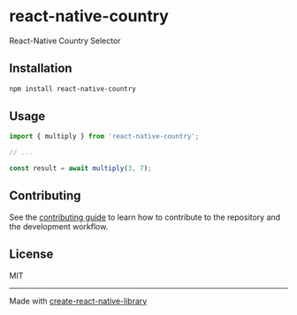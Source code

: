 # react-native-country

React-Native Country Selector

## Installation

```sh
npm install react-native-country
```

## Usage

```js
import { multiply } from 'react-native-country';

// ...

const result = await multiply(3, 7);
```

## Contributing

See the [contributing guide](CONTRIBUTING.md) to learn how to contribute to the repository and the development workflow.

## License

MIT

---

Made with [create-react-native-library](https://github.com/callstack/react-native-builder-bob)
